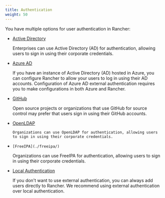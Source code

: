 ```yaml
---
title: Authentication
weight: 50
---
```


You have multiple options for user authentication in Rancher:

-   [Active Directory](./active-directory/)

    Enterprises can use Active Directory (AD) for authentication, allowing users to sign in using their corporate credentials.

-   [Azure AD](./azure-ad/)

   	If you have an instance of Active Directory (AD) hosted in Azure, you can configure Rancher to allow your users to log in using their AD accounts. Configuration of Azure AD external authentication requires you to make configurations in both Azure and Rancher.

-   [GitHub](./github/)

    Open source projects or organizations that use GitHub for source control may prefer that users sign in using their GitHub accounts.

-   [OpenLDAP](./openlap/)

    	Organizations can use OpenLDAP for authentication, allowing users to sign in using their corporate credentials.

-	  [FreeIPA](./freeipa/)

    Organizations can use FreeIPA for authentication, allowing users to sign in using their corporate credentials.


-   [Local Authentication](./local-authentication/)

    If you don't want to use external authentication, you can always add users directly to Rancher. We recommend using external authentication over local authentication.
